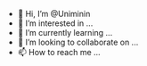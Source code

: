 - 👋 Hi, I’m @Uniminin
- 👀 I’m interested in ...
- 🌱 I’m currently learning ...
- 💞️ I’m looking to collaborate on ...
- 📫 How to reach me ...

<!---
Uniminin/Uniminin is a ✨ special ✨ repository because its `README.md` (this file) appears on your GitHub profile.
You can click the Preview link to take a look at your changes.
--->
